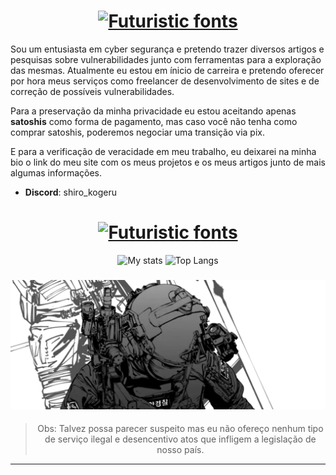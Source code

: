 <div class="content">
 
<div align="center">
<h1><a href="https://www.fontspace.com/category/futuristic"><img src="https://see.fontimg.com/api/rf5/PVK0B/MGJlOWJhZTJlZjJiNDFjNmIzMjBlODc4ZTdhYjc1NzUub3Rm/c2hpcm8ga29nZXJ1/ankh-sanctuary.png?r=fs&h=62&w=2000&fg=FFFFFF&bg=FFFFFF&tb=1&s=31" alt="Futuristic fonts"></a></h1>
</div>

Sou um entusiasta em cyber segurança e pretendo trazer diversos artigos e pesquisas sobre vulnerabilidades junto com ferramentas para a exploração das mesmas. Atualmente eu estou em ínicio de carreira e pretendo oferecer por hora meus serviços como freelancer de desenvolvimento de sites e de correção de possíveis vulnerabilidades.

Para a preservação da minha privacidade eu estou aceitando apenas **satoshis** como forma de pagamento, mas
caso você não tenha como comprar satoshis, poderemos negociar uma transição via pix.

E para a verificação de veracidade em meu trabalho, eu deixarei na minha bio o link do meu site com os meus projetos e os meus artigos junto de mais algumas informações.



* **Discord**: shiro_kogeru

### 
<div>
  <div align="center">
    <h1><a href="https://www.fontspace.com/category/futuristic"><img src="https://see.fontimg.com/api/rf5/PVK0B/MGJlOWJhZTJlZjJiNDFjNmIzMjBlODc4ZTdhYjc1NzUub3Rm/c2tpbGxz/ankh-sanctuary.png?r=fs&h=62&w=2000&fg=FFFFFF&bg=FFFFFF&tb=1&s=31" alt="Futuristic fonts"></a></h1>
  <div>

 ![My stats](https://github-readme-stats.vercel.app/api?username=k-o-g-e-r-u&theme=dark&show_icons=true)
![Top Langs](https://github-readme-stats.vercel.app/api/top-langs/?username=k-o-g-e-r-u&layout=compact&theme=dark&show_icons=true)
###

<img align="center" src="17 125740.png"/>

###

> Obs: Talvez possa parecer suspeito mas eu não ofereço nenhum tipo de serviço ilegal e desencentivo atos que infligem a legislação de nosso país.
<hr>
